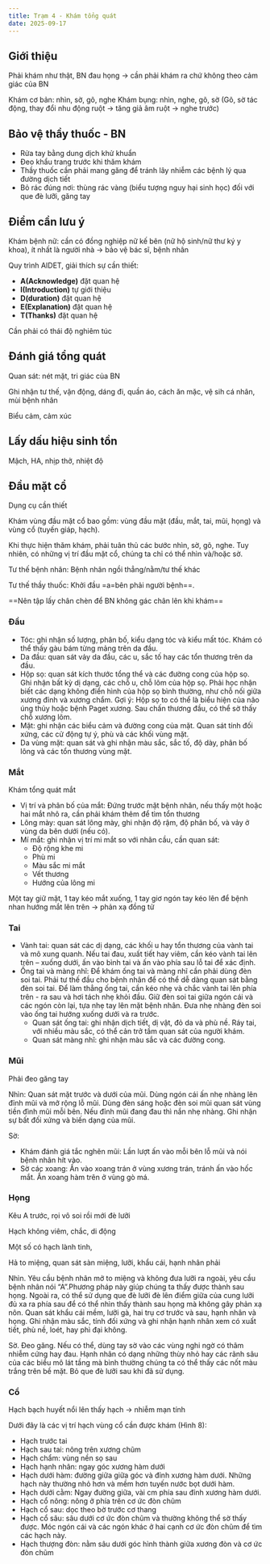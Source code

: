 ```yaml
---
title: Trạm 4 - Khám tổng quát
date: 2025-09-17
---
```

<!-- markdownlint-disable MD029 -->

## Giới thiệu

Phải khám như thật, BN đau họng -> cần phải khám ra chứ không theo cảm giác của BN

Khám cơ bản: nhìn, sờ, gõ, nghe
Khám bụng: nhìn, nghe, gõ, sờ (Gõ, sờ tác động, thay đổi nhu động ruột -> tăng giả âm ruột -> nghe trước)

## Bảo vệ thầy thuốc - BN

- Rửa tay bằng dung dịch khử khuẩn
- Đeo khẩu trang trước khi thăm khám
- Thầy thuốc cần phải mang găng để tránh lây nhiễm các bệnh lý qua đường dịch tiết
- Bỏ rác đúng nơi: thùng rác vàng (biểu tượng nguy hại sinh học) đối với que đè lưỡi, găng tay

## Điểm cần lưu ý

Khám bệnh nữ: cần có đồng nghiệp nữ kế bên (nữ hộ sinh/nữ thư ký y khoa), ít nhất là người nhà -> bảo vệ bác sĩ, bệnh nhân

Quy trình AIDET, giải thích sự cần thiết:

- **A(Acknowledge)** đặt quan hệ
- **I(Introduction)** tự giới thiệu
- **D(duration)** đặt quan hệ
- **E(Explanation)** đặt quan hệ
- **T(Thanks)** đặt quan hệ

Cần phải có thái độ nghiêm túc

## Đánh giá tổng quát

Quan sát: nét mặt, tri giác của BN

Ghi nhận tư thế, vận động, dáng đi, quần áo, cách ăn mặc, vệ sih cá nhân, mùi bệnh nhân

Biểu cảm, cảm xúc

## Lấy dấu hiệu sinh tồn

Mậch, HA, nhịp thở, nhiệt độ

## Đầu mặt cổ

Dụng cụ cần thiết

Khám vùng đầu mặt cổ bao gồm: vùng đầu mặt (đầu, mắt, tai, mũi, họng) và vùng cổ (tuyến giáp, hạch).

Khi thực hiện thăm khám, phải tuân thủ các bước
nhìn, sờ, gõ, nghe.
Tuy nhiên, có những vị trí đầu mặt cổ, chúng ta chỉ có thể
nhìn và/hoặc sờ.

Tư thế bệnh nhân: Bệnh nhân ngồi thẳng/nằm/tư thế khác

Tư thế thầy thuốc: Khởi đầu =a=bên phải người bệnh==.

==Nên tập lấy chân chèn để BN không gác chân lên khi khám==

### Đầu

- Tóc: ghi nhận số lượng, phân bố, kiểu dạng tóc và kiểu mất tóc.
Khám
có thể thấy gàu bám từng mảng trên da đầu.
- Da đầu: quan sát vảy da đầu, các u, sắc tố hay các tổn thương trên da
đầu.
- Hộp sọ: quan sát kích thước tổng thể và các đường cong của hộp sọ.
Ghi nhận bất kỳ dị dạng, các chỗ u, chỗ lõm của hộp sọ.
Phải học nhận
biết các dạng không điển hình của hộp sọ bình thường, như chỗ nối
giữa xương đỉnh và xương chẩm.
Gợi ý: Hộp sọ to có thể là biểu hiện của não úng thủy hoặc bệnh Paget xương.
Sau chấn thương đầu, có thể sờ thấy chỗ xương lõm.
- Mặt: ghi nhận các biểu cảm và đường cong của mặt.
Quan sát tính đối
xứng, các cử động tự ý, phù và các khối vùng mặt.
- Da vùng mặt: quan sát và ghi nhận màu sắc, sắc tố, độ dày, phân bố
lông và các tổn thương vùng mặt.

### Mắt

Khám tổng quát mắt

- Vị trí và phân bố của mắt: Đứng trước mặt bệnh nhân, nếu thấy một hoặc hai
mắt nhô ra, cần phải khám thêm để tìm tổn thương
- Lông mày: quan sát lông mày, ghi nhận độ rậm, độ phân bố, và vảy ở vùng da
bên dưới (nếu có).
- Mí mắt: ghi nhận vị trí mi mắt so với nhãn cầu, cần quan sát:
  - Độ rộng khe mi
  - Phù mi
  - Màu sắc mi mắt
  - Vết thương
  - Hướng của lông mi

Một tay giữ mặt, 1 tay kéo mắt xuống, 1 tay giơ ngón tay kéo lên để bệnh nhan hướng mắt lên trên -> phản xạ đồng tử

### Tai

- Vành tai: quan sát các dị dạng, các khối u hay tổn thương của vành tai và mô
xung quanh.
Nếu tai đau, xuất tiết hay viêm, cần kéo vành tai lên trên – xuống
dưới, ấn vào bình tai và ấn vào phía sau lỗ tai để xác định.
- Ống tai và màng nhĩ: Để khám ống tai và màng nhĩ cần phải dùng đèn soi tai.
Phải tư thế đầu cho bệnh nhân để có thể dễ dàng quan sát bằng đèn soi tai. Để làm thẳng ống tai, cần kéo nhẹ và chắc vành tai lên phía trên - ra sau và hơi tách nhẹ khỏi đầu.
Giữ đèn soi tai giữa ngón cái và các ngón còn lại, tựa nhẹ tay lên mặt bệnh nhân. Đưa nhẹ nhàng đèn soi vào ống
tai hướng xuống dưới và ra trước.
  - Quan sát ống tai: ghi nhận dịch tiết, dị vật, đỏ da và phù nề.
Ráy tai, với
nhiều màu sắc, có thể cản trở tầm quan sát của người khám.
  - Quan sát màng nhĩ: ghi nhận màu sắc và các đường cong.

### Mũi

Phải đeo găng tay

Nhìn:
Quan sát mặt trước và dưới của mũi.
Dùng ngón cái ấn nhẹ nhàng lên đỉnh
mũi và mở rộng lỗ mũi.
Dùng đèn sáng hoặc đèn soi mũi quan sát vùng tiền
đình mũi mỗi bên.
Nếu đỉnh mũi đang đau thì nắn nhẹ nhàng.
Ghi nhận sự bất
đối xứng và biến dạng của mũi.

Sờ:

- Khám đánh giá tắc nghẽn mũi: Lần lượt ấn vào mỗi bên lỗ mũi và nói bệnh nhân hít vào.
- Sờ các xoang: Ấn vào xoang trán ở vùng xương trán, tránh ấn vào hốc mắt. Ấn xoang hàm trên ở vùng gò má.

### Họng

Kêu A trước, rọi vô soi rồi mới đè lưỡi

Hạch không viêm, chắc, di động

Một số có hạch lành tinh,

Hả to miệng, quan sát sàn miệng, lưỡi, khẩu cái, hạnh nhân phải

Nhìn.
Yêu cầu bệnh nhân mở to miệng và không đưa lưỡi ra ngoài, yêu cầu
bệnh nhân nói “A”.Phương pháp này giúp chúng ta thấy được thành sau họng.
Ngoài ra, có thể sử dụng que đè lưỡi đè lên điểm giữa của cung lưỡi đủ xa ra
phía sau để có thể nhìn thấy thành sau họng mà không gây phản xạ nôn.
Quan
sát khẩu cái mềm, lưỡi gà, hai trụ cơ trước và sau, hạnh nhân và họng.
Ghi
nhận màu sắc, tính đối xứng và ghi nhận hạnh nhân xem có xuất tiết, phù nề,
loét, hay phì đại không.

Sờ. Đeo găng.
Nếu có thể, dùng tay sờ vào các vùng nghi ngờ có thâm nhiễm
cứng hay đau.
Hạnh nhân có dạng những thùy nhỏ hay các rãnh sâu của các
biểu mô lát tầng mà bình thường chúng ta có thể thấy các nốt màu trắng trên
bề mặt.
Bỏ que đè lưỡi sau khi đã sử dụng.

### Cổ

Hạch bạch huyết nổi lên thấy hạch -> nhiễm mạn tính

Dưới đây là các vị trí hạch vùng cổ cần được khám (Hình 8):

- Hạch trước tai
- Hạch sau tai: nông trên xương chũm
- Hạch chẩm: vùng nền sọ sau
- Hạch hạnh nhân: ngay góc xương hàm dưới
- Hạch dưới hàm: đường giữa giữa góc và đỉnh xương hàm dưới.
Những hạch này thường nhỏ hơn và mềm hơn tuyến nước bọt dưới hàm.
- Hạch dưới cằm: Ngay đường giữa, vài cm phía sau đỉnh xương hàm dưới.
- Hạch cổ nông: nông ở phía trên cơ ức đòn chũm
- Hạch cổ sau: dọc theo bờ trước cơ thang
- Hạch cổ sâu: sâu dưới cơ ức đòn chũm và thường không thể sờ thấy được.
Móc ngón cái và các ngón khác ở hai cạnh cơ ức đòn chũm để tìm các hạch này.
- Hạch thượng đòn: nằm sâu dưới góc hình thành giữa xương đòn và cơ ức đòn chũm
